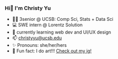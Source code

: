 ### Hi👋 I'm Christy Yu 

- 👩‍🎓 3senior @ UCSB: Comp Sci, Stats + Data Sci
- 💻 SWE intern @ Lorentz Solution
- 🌱 currently learning web dev and UI/UX design
- 📫 christyyu@ucsb.edu
- ✨ Pronouns: she/her/hers
- 🎨 Fun fact: I do art!!! [Check out my ig!](https://www.instagram.com/qwistaycat)
